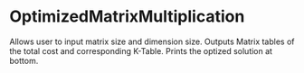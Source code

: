 # OptimizedMatrixMultiplication

Allows user to input matrix size and dimension size. Outputs Matrix tables of the total cost and corresponding K-Table. Prints the optized solution at bottom.
